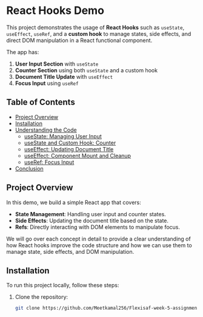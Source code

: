 # React Hooks Demo

This project demonstrates the usage of **React Hooks** such as `useState`, `useEffect`, `useRef`, and a **custom hook** to manage states, side effects, and direct DOM manipulation in a React functional component.

The app has:
1. **User Input Section** with `useState`
2. **Counter Section** using both `useState` and a custom hook
3. **Document Title Update** with `useEffect`
4. **Focus Input** using `useRef`

## Table of Contents
- [Project Overview](#project-overview)
- [Installation](#installation)
- [Understanding the Code](#understanding-the-code)
  - [useState: Managing User Input](#usestate-managing-user-input)
  - [useState and Custom Hook: Counter](#usestate-and-custom-hook-counter)
  - [useEffect: Updating Document Title](#useeffect-updating-document-title)
  - [useEffect: Component Mount and Cleanup](#useeffect-component-mount-and-cleanup)
  - [useRef: Focus Input](#useref-focus-input)
- [Conclusion](#conclusion)

## Project Overview

In this demo, we build a simple React app that covers:
- **State Management**: Handling user input and counter states.
- **Side Effects**: Updating the document title based on the state.
- **Refs**: Directly interacting with DOM elements to manipulate focus.

We will go over each concept in detail to provide a clear understanding of how React hooks improve the code structure and how we can use them to manage state, side effects, and DOM manipulation.

## Installation

To run this project locally, follow these steps:

1. Clone the repository:
   ```bash
   git clone https://github.com/Meetkamal256/Flexisaf-week-5-assignment.git
